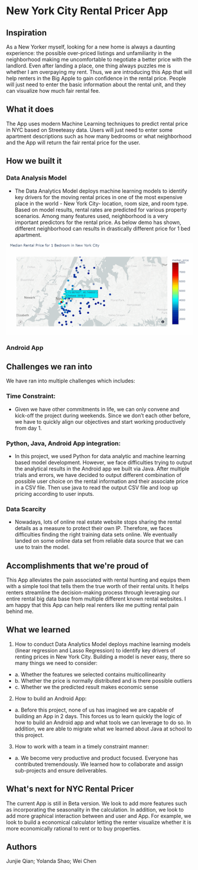 # New York City Rental Pricer App

## Inspiration ##

As a New Yorker myself, looking for a new home is always a daunting experience: the possible over-priced listings and unfamiliarity in the neighborhood making me uncomfortable to negotiate a better price with the landlord. Even after landing a place, one thing always puzzles me is whether I am overpaying my rent. 
Thus, we are introducing this App that will help renters in the Big Apple to gain confidence in the rental price. People will just need to enter the basic information about the rental unit, and they can visualize how much fair rental fee.

## What it does ##
The App uses modern Machine Learning techniques to predict rental price in NYC based on Streeteasy data. Users will just need to enter some apartment descriptions such as how many bedrooms or what neighborhood and the App will return the fair rental price for the user.

## How we built it ##
### Data Analysis Model
 - The Data Analytics Model deploys machine learning models to identify key drivers for the moving rental prices in one of the most expensive place in the world - New York City- location, room size, and room type. Based on model results, rental rates are predicted for various property scenarios. Among many features used, neighborhood is a very important predictors for the rental price. As below demo has shown, different neighborhood can results in drastically different price for 1 bed apartment.
 
![](nyc_price2.gif)

### Android App

## Challenges we ran into ##
We have ran into multiple challenges which includes:
### Time Constraint:
- Given we have other commitments in life, we can only convene and kick-off the project during weekends. Since we don’t each other before, we have to quickly align our objectives and start working productively from day 1.
### Python, Java, Android App integration:
- In this project, we used Python for data analytic and machine learning based model development. However, we face difficulties trying to output the analytical results in the Android app we built via Java. After multiple trials and errors, we have decided to output different combination of possible user choice on the rental information and their associate price in a CSV file. Then use java to read the output CSV file and loop up pricing according to user inputs.
### Data Scarcity
- Nowadays, lots of online real estate website stops sharing the rental details as a measure to protect their own IP. Therefore, we faces difficulties finding the right training data sets online. We eventually landed on some online data set from reliable data source that we can use to train the model.

## Accomplishments that we're proud of ##
This App alleviates the pain associated with rental hunting and equips them with a simple tool that tells them the true worth of their rental units. It helps renters streamline the decision-making process through leveraging our entire rental big data base from multiple different known rental websites.
I am happy that this App can help real renters like me putting rental pain behind me.

## What we learned ##
1.	How to conduct Data Analytics Model deploys machine learning models (linear regression and Lasso Regression) to identify key drivers of renting prices in New York City. Building a model is never easy, there so many things we need to consider:
- a.	Whether the features we selected contains multicollinearity
- b.	Whether the price is normally distributed and is there possible outliers
- c.	Whether we the predicted result makes economic sense
2.	How to build an Android App:
- a.	Before this project, none of us has imagined we are capable of building an App in 2 days. This forces us to learn quickly the logic of how to build an Android app and what tools we can leverage to do so. In addition, we are able to migrate what we learned about Java at school to this project.
3.	How to work with a team in a timely constraint manner:
- a.	We become very productive and product focused. Everyone has contributed tremendously. We learned how to collaborate and assign sub-projects and ensure deliverables.

## What's next for NYC Rental Pricer ##
The current App is still in Beta version. We look to add more features such as incorporating the seasonality in the calculation. In addition, we look to add more graphical interaction between and user and App. For example, we look to build a economical calculator letting the renter visualize whether it is more economically rational to rent or to buy properties.
 	 

## Authors
Junjie Qian;
Yolanda Shao;
Wei Chen


